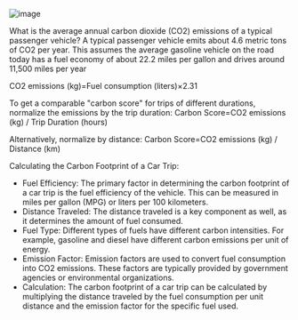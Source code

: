 ![image](https://github.com/5neophytes/research/assets/93463188/77fae286-b21f-4307-a25b-ee2d5f3bcb9e)

What is the average annual carbon dioxide (CO2) emissions of a typical passenger vehicle? A typical passenger vehicle emits about 4.6 metric tons of CO2 per year. This assumes the average gasoline vehicle on the road today has a fuel economy of about 22.2 miles per gallon and drives around 11,500 miles per year


CO2​ emissions (kg)=Fuel consumption (liters)×2.31

To get a comparable "carbon score" for trips of different durations, normalize the emissions by the trip duration:
Carbon Score=CO2 emissions (kg) / Trip Duration (hours)

Alternatively, normalize by distance:
Carbon Score=CO2 emissions (kg) / Distance (km)



Calculating the Carbon Footprint of a Car Trip:
- Fuel Efficiency: The primary factor in determining the carbon footprint of a car trip is the fuel efficiency of the vehicle. This can be measured in miles per gallon (MPG) or liters per 100 kilometers.
- Distance Traveled: The distance traveled is a key component as well, as it determines the amount of fuel consumed.
- Fuel Type: Different types of fuels have different carbon intensities. For example, gasoline and diesel have different carbon emissions per unit of energy.
- Emission Factor: Emission factors are used to convert fuel consumption into CO2 emissions. These factors are typically provided by government agencies or environmental organizations.
- Calculation: The carbon footprint of a car trip can be calculated by multiplying the distance traveled by the fuel consumption per unit distance and the emission factor for the specific fuel used.
